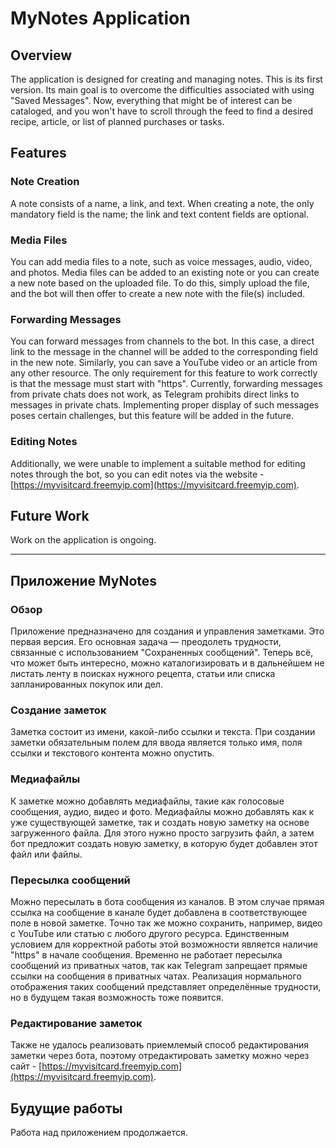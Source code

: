 # MyNotes Application

## Overview

The application is designed for creating and managing notes. This is its first version. Its main goal is to overcome the difficulties associated with using "Saved Messages". Now, everything that might be of interest can be cataloged, and you won't have to scroll through the feed to find a desired recipe, article, or list of planned purchases or tasks.

## Features

### Note Creation

A note consists of a name, a link, and text. When creating a note, the only mandatory field is the name; the link and text content fields are optional.

### Media Files

You can add media files to a note, such as voice messages, audio, video, and photos. Media files can be added to an existing note or you can create a new note based on the uploaded file. To do this, simply upload the file, and the bot will then offer to create a new note with the file(s) included.

### Forwarding Messages

You can forward messages from channels to the bot. In this case, a direct link to the message in the channel will be added to the corresponding field in the new note. Similarly, you can save a YouTube video or an article from any other resource. The only requirement for this feature to work correctly is that the message must start with "https". Currently, forwarding messages from private chats does not work, as Telegram prohibits direct links to messages in private chats. Implementing proper display of such messages poses certain challenges, but this feature will be added in the future.

### Editing Notes

Additionally, we were unable to implement a suitable method for editing notes through the bot, so you can edit notes via the website - [https://myvisitcard.freemyip.com](https://myvisitcard.freemyip.com).

## Future Work

Work on the application is ongoing.

---

## Приложение MyNotes

### Обзор

Приложение предназначено для создания и управления заметками. Это первая версия. Его основная задача — преодолеть трудности, связанные с использованием "Сохраненных сообщений". Теперь всё, что может быть интересно, можно каталогизировать и в дальнейшем не листать ленту в поисках нужного рецепта, статьи или списка запланированных покупок или дел.

### Создание заметок

Заметка состоит из имени, какой-либо ссылки и текста. При создании заметки обязательным полем для ввода является только имя, поля ссылки и текстового контента можно опустить.

### Медиафайлы

К заметке можно добавлять медиафайлы, такие как голосовые сообщения, аудио, видео и фото. Медиафайлы можно добавлять как к уже существующей заметке, так и создать новую заметку на основе загруженного файла. Для этого нужно просто загрузить файл, а затем бот предложит создать новую заметку, в которую будет добавлен этот файл или файлы.

### Пересылка сообщений

Можно пересылать в бота сообщения из каналов. В этом случае прямая ссылка на сообщение в канале будет добавлена в соответствующее поле в новой заметке. Точно так же можно сохранить, например, видео с YouTube или статью с любого другого ресурса. Единственным условием для корректной работы этой возможности является наличие "https" в начале сообщения. Временно не работает пересылка сообщений из приватных чатов, так как Telegram запрещает прямые ссылки на сообщения в приватных чатах. Реализация нормального отображения таких сообщений представляет определённые трудности, но в будущем такая возможность тоже появится.

### Редактирование заметок

Также не удалось реализовать приемлемый способ редактирования заметки через бота, поэтому отредактировать заметку можно через сайт - [https://myvisitcard.freemyip.com](https://myvisitcard.freemyip.com).

## Будущие работы

Работа над приложением продолжается.
